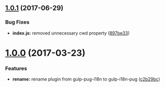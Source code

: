 <a name="1.0.1"></a>
## [1.0.1](https://github.com/felixzapata/gulp-i18n-pug/compare/1.0.0...v1.0.1) (2017-06-29)


### Bug Fixes

* **index.js:** removed unnecessary cwd property ([897be33](https://github.com/felixzapata/gulp-i18n-pug/commit/897be33))



<a name="1.0.0"></a>
# [1.0.0](https://github.com/felixzapata/gulp-i18n-pug/compare/0.1.1...v1.0.0) (2017-03-23)


### Features

* **rename:** rename plugin from gulp-pug-i18n to gulp-i18n-pug ([c2b29bc](https://github.com/felixzapata/gulp-i18n-pug/commit/c2b29bc))



